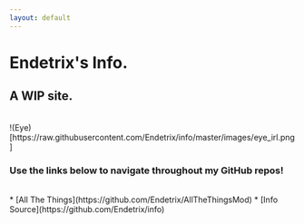 ```yaml
---
layout: default
---
```


# Endetrix's Info.

## A WIP site.

<br>
!(Eye)[https://raw.githubusercontent.com/Endetrix/info/master/images/eye_irl.png]


### Use the links below to navigate throughout my GitHub repos!
<br>
* [All The Things](https://github.com/Endetrix/AllTheThingsMod)
* [Info Source](https://github.com/Endetrix/info)



